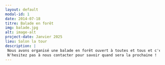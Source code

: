 ```yaml
---
layout: default
modal-id: 1
date: 2014-07-18
titre: Balade en forêt
img: balade.jpg
alt: image-alt
project-date: Janvier 2025
lieu: Salon la tour
description: |
 Nous avons organisé une balade en forêt ouvert à toutes et tous et c'était très sympathique ! 
 N'hesitez pas à nous contacter pour savoir quand sera la prochaine !       
---
```

